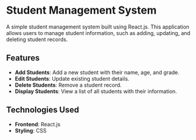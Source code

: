 # Student Management System

A simple student management system built using React.js. This application allows users to manage student information, such as adding, updating, and deleting student records.

## Features

- **Add Students**: Add a new student with their name, age, and grade.
- **Edit Students**: Update existing student details.
- **Delete Students**: Remove a student record.
- **Display Students**: View a list of all students with their information.
  
## Technologies Used

- **Frontend**: React.js
- **Styling**: CSS
